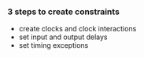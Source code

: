### 3 steps to create constraints
- create clocks and clock interactions
- set input and output delays
- set timing exceptions
